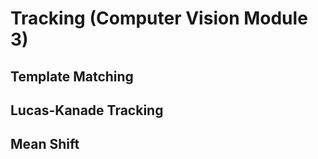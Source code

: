 # Tracking (Computer Vision Module 3)

## Template Matching

## Lucas-Kanade Tracking

## Mean Shift